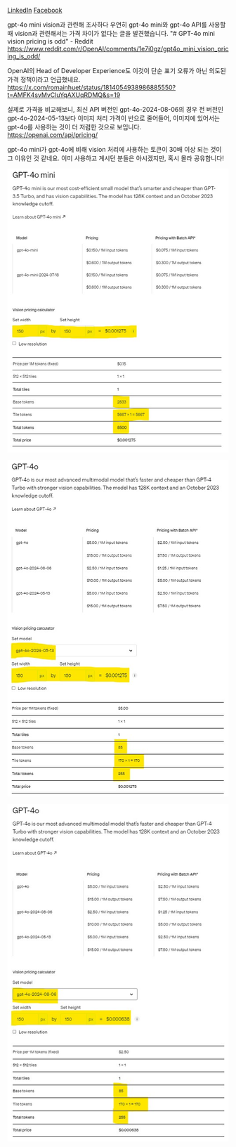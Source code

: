 [LinkedIn](https://www.linkedin.com/posts/byeongheon-lee-2b83aa222_gpt-4o-mini-vision%EA%B3%BC-%EA%B4%80%EB%A0%A8%ED%95%B4-%EC%A1%B0%EC%82%AC%ED%95%98%EB%8B%A4-%EC%9A%B0%EC%97%B0%ED%9E%88-gpt-4o-mini%EC%99%80-activity-7236724799203336192-YV50?utm_source=share&utm_medium=member_desktop)
[Facebook](https://www.facebook.com/share/p/KubwBGrXCe91kghU/)

gpt-4o mini vision과 관련해 조사하다 우연히 gpt-4o mini와 gpt-4o API를 사용할 때 vision과 관련해서는 가격 차이가 없다는 글을 발견했습니다.
"# GPT-4o mini vision pricing is odd" - Reddit 
https://www.reddit.com/r/OpenAI/comments/1e7i0gz/gpt4o_mini_vision_pricing_is_odd/

OpenAI의 Head of Developer Experience도 이것이 단순 표기 오류가 아닌 의도된 가격 정책이라고 언급했네요.
https://x.com/romainhuet/status/1814054938986885550?t=AMFK4svMvCluYqAXUqRDMQ&s=19

실제로 가격을 비교해보니, 최신 API 버전인 gpt-4o-2024-08-06의 경우 전 버전인 gpt-4o-2024-05-13보다 이미지 처리 가격이 반으로 줄어들어, 이미지에 있어서는 gpt-4o를 사용하는 것이 더 저렴한 것으로 보입니다.  
https://openai.com/api/pricing/

gpt-4o mini가 gpt-4o에 비해 vision 처리에 사용하는 토큰이 30배 이상 되는 것이 그 이유인 것 같네요. 이미 사용하고 계시던 분들은 아시겠지만, 혹시 몰라 공유합니다!

![gpt-4o_mini_vision_pricing.jpg](<Gpt-4o mini vision pricing/images/gpt-4o_mini_vision_pricing.jpg>)

![gpt-4o-2024-05-13_vision_pricing.jpg](<Gpt-4o mini vision pricing/images/gpt-4o-2024-05-13_vision_pricing.jpg>)

![gpt-4o_2024-08-06_vision_pricing.jpg](<Gpt-4o mini vision pricing/images/gpt-4o_2024-08-06_vision_pricing.jpg>)
